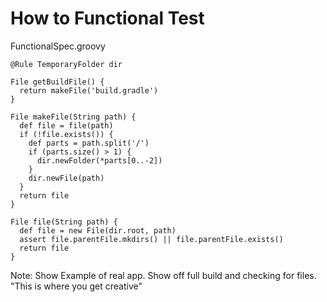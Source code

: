 # How to Functional Test

FunctionalSpec.groovy

```
@Rule TemporaryFolder dir

File getBuildFile() {
  return makeFile('build.gradle')
}

File makeFile(String path) {
  def file = file(path)
  if (!file.exists()) {
    def parts = path.split('/')
    if (parts.size() > 1) {
      dir.newFolder(*parts[0..-2])
    }
    dir.newFile(path)
  }
  return file
}

File file(String path) {
  def file = new File(dir.root, path)
  assert file.parentFile.mkdirs() || file.parentFile.exists()
  return file
}
```

Note:
Show Example of real app. Show off full build and checking for files.
"This is where you get creative"
